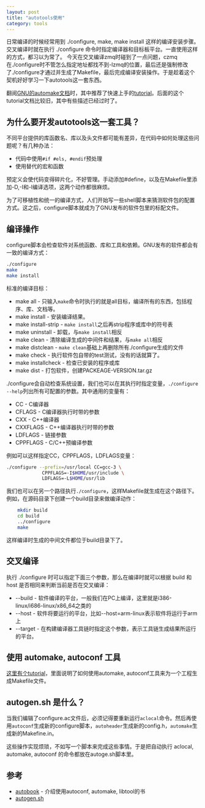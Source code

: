 ```yaml
---
layout: post
title: "autotools使用"
category: tools
---
```


日常编译的时候经常用到 ./configure, make, make install 这样的编译安装步骤。交叉编译时就在执行 ./configure 命令时指定编译器和目标板平台。一直使用这样的方式，都习以为常了。 今天在交叉编译zmq时碰到了一点问题，czmq在./configure时不管怎么指定地址都找不到-lzmq的位置，最后还是强制修改了./configure才通过并生成了Makefile，最后完成编译安装操作。于是趁着这个契机好好学习一下autotools这一套东西。

翻阅[GNU的automake文档](http://www.gnu.org/software/automake/manual/html_node/index.html#Top)时，其中推荐了快速上手的[tutorial](https://www.lrde.epita.fr/~adl/autotools.html)。后面的这个tutorial文档比较旧，其中有些描述已经过时了。

## 为什么要开发autotools这一套工具？

不同平台提供的库函数名、库以及头文件都可能有差异，在代码中如何处理这些问题呢？有几种办法：

* 代码中使用`#if #els, #endif`预处理
* 使用替代的宏和函数

预定义会使代码变得碎片化，不好管理。手动添加#define，以及在Makefile里添加-D,-I和-l编译选项，这两个动作都很麻烦。

为了可移植性和统一的编译方式，人们开始写一些shell脚本来猜测软件包的配置方式。这之后，configure脚本就成为了GNU发布的软件包里的标配文件。

## 编译操作

configure脚本会检查软件对系统函数、库和工具和依赖。GNU发布的软件都会有一致的编译方式：

```bash
./configure
make
make install
```

标准的编译目标：

* make all - 只输入`make`命令时执行的就是all目标，编译所有的东西，包括程序、库、文档等。
* make install - 安装编译结果。
* make install-strip - `make install`之后再strip程序或库中的符号表
* make uninstall - 卸载，与`make install`相反
* make clean - 清除编译生成的中间件和结果，与`make all`相反
* make distclean - `make clean`基础上再删除所有./configure生成的文件
* make check - 执行软件包自带的test测试，没有的话就算了。
* make installcheck - 检查已安装的程序或库
* make dist - 打包软件，创建PACKEAGE-VERSION.tar.gz

./configure会自动检查系统设置，我们也可以在其执行时指定变量，`./configure --help`列出所有可配置的参数。其中通用的变量有：

* CC - C编译器
* CFLAGS - C编译器执行时带的参数
* CXX - C++编译器
* CXXFLAGS - C++编译器执行时带的参数
* LDFLAGS - 链接参数 
* CPPFLAGS - C/C++预编译参数

例如可以这样指定CC，CPPFLAGS，LDFLAGS变量：

```bash
./configure --prefix=/usr/local CC=gcc-3 \
		     CPPFLAGS=-I$HOME/usr/include \
		     LDFLAGS=-L$HOME/usr/lib
```

我们也可以在另一个路径执行`./configure`，这样Makefile就生成在这个路径下。例如，在源码目录下创建一个build目录来做编译动作：

```bash
	mkdir build
	cd build
	../configure
	make
```
这样编译时生成的中间文件都位于build目录下了。

## 交叉编译

执行 ./configure 时可以指定下面三个参数，那么在编译时就可以根据 build 和 host 是否相同来判断当前是否在交叉编译：

* --build - 软件编译的平台，一般我们在PC上编译，这里就是i386-linux/i686-linux/x86_64之类的
* --host - 软件将要运行的平台，比如--host=arm-linux表示软件将运行于arm上
* --target - 在构建编译器工具链时指定这个参数，表示工具链生成结果所运行的平台。

## 使用 automake, autoconf 工具

[这里有个tutorial](http://mij.oltrelinux.com/devel/autoconf-automake/)，里面说明了如何使用automake, autoconf工具来为一个工程生成Makefile文件。

## autogen.sh 是什么？

当我们编辑了configure.ac文件后，必须记得要重新运行`aclocal`命令。然后再使用`autoconf`生成新的configure脚本，`autoheader`生成新的config.h，`automake`生成新的Makefine.in。

这些操作实现烦琐，不如写一个脚本来完成这些事情。于是把自动执行 aclocal, automake, autoconf 的命令都放在autoge.sh脚本里。

## 参考

* [autobook](https://www.sourceware.org/autobook/autobook/autobook_toc.html#SEC_Contents) - 介绍使用autoconf, automake, libtool的书
* [autogen.sh](https://www.sourceware.org/autobook/autobook/autobook_43.html)

